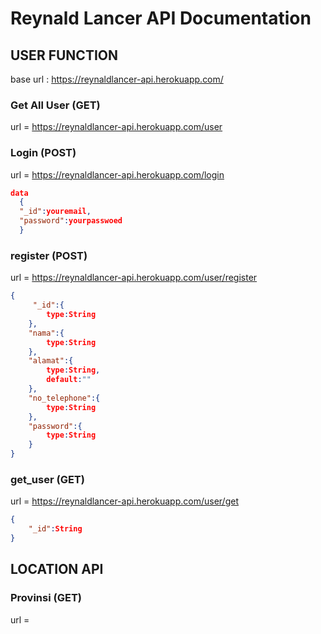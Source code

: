 # Reynald Lancer API Documentation

## USER FUNCTION

base url : https://reynaldlancer-api.herokuapp.com/
### Get All User (GET) 
url = https://reynaldlancer-api.herokuapp.com/user
### Login (POST)
url = https://reynaldlancer-api.herokuapp.com/login 
```Json
data
  {
  "_id":youremail, 
  "password":yourpasswoed
  }

```
### register (POST)
url = https://reynaldlancer-api.herokuapp.com/user/register
``` json
{
     "_id":{
        type:String
    },
    "nama":{
        type:String
    },
    "alamat":{
        type:String,
        default:""
    },
    "no_telephone":{
        type:String
    },
    "password":{
        type:String
    }
}
```
### get_user (GET)
url = https://reynaldlancer-api.herokuapp.com/user/get
```Json
{
    "_id":String
}
```

## LOCATION API

### Provinsi (GET)
url = 

